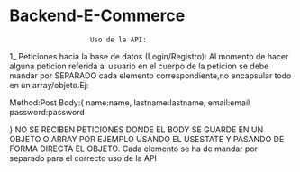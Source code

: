 # Backend-E-Commerce
                        Uso de la API: 
1_  Peticiones hacia la base de datos (Login/Registro):
 Al momento de hacer alguna peticion referida al usuario en el cuerpo de la peticion se debe mandar por SEPARADO cada elemento correspondiente,no encapsular todo en un array/objeto.Ej:
 

 Method:Post
 Body:{
     name:name,
     lastname:lastname,
     email:email
     password:password

 }
 NO SE RECIBEN PETICIONES DONDE EL BODY SE GUARDE EN UN OBJETO O ARRAY POR EJEMPLO USANDO EL USESTATE Y PASANDO DE FORMA DIRECTA EL OBJETO.
 Cada elemento se ha de mandar por separado para el correcto uso de la API

 

            
